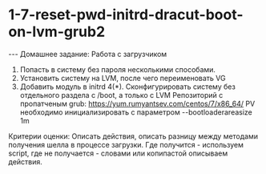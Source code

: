 # 1-7-reset-pwd-initrd-dracut-boot-on-lvm-grub2


--- Домашнее задание: Работа с загрузчиком
1. Попасть в систему без пароля несколькими способами.
2. Установить систему на LVM, после чего переименовать VG
3. Добавить модуль в initrd
4(*). Сконфигурировать систему без отдельного раздела с /boot, а только с LVM
Репозиторий с пропатченым grub: https://yum.rumyantsev.com/centos/7/x86_64/
PV необходимо инициализировать с параметром --bootloaderareasize 1m

Критерии оценки: Описать действия, описать разницу между методами получения шелла в процессе загрузки.
Где получится - используем script, где не получается - словами или копипастой описываем действия.
